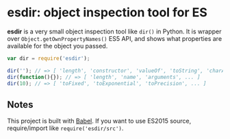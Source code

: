 # esdir: object inspection tool for ES

**esdir** is a very small object inspection tool like `dir()` in Python. It is wrapper over `Object.getOwnPropertyNames()` ES5 API, and shows what properties are available for the object you passed.

```javascript
var dir = require('esdir');

dir(''); // => [ 'length', 'constructor', 'valueOf', 'toString', 'charAt', ...]
dir(function(){}); // => [ 'length', 'name', 'arguments', ... ]
dir(10); // => [ 'toFixed', 'toExponential', 'toPrecision', ... ]
```

## Notes

This project is built with [Babel](http://babeljs.io/). If you want to use ES2015 source, require/import like `require('esdir/src')`.
